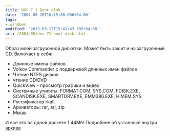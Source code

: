 ```yaml
---
title: DOS 7.1 Boot disk
date: '2004-05-20T16:15:00.006+04:00'
tags:
- windows
modified: '2013-03-12T15:41:43.305+04:00'
url: /2004/05/dos-71-boot-disk.html
---
```


Образ моей загрузочной дискетки. Может быть зашит и на загрузочный CD. Включает в себя:
- Длинные имена файлов
- Volkov Commander с поддержкой длинных имен файлов
- Чтение NTFS дисков
- чтение CD/DVD
- QuickView - просмотр графики и видео
- Системные утилиты: FORMAT.COM, SYS.COM, FDISK.EXE, SCANDISK.EXE, SMARTDRV.EXE, EMM386.EXE, HIMEM.SYS
- Руссификатор rkalt
- Архиваторы: rar, arj, zip
- Мышь

И все это на одной дискете 1.44Мб! Подробнее об установке внутри [архива](/assets/img/200X/dos71sep.zip)
